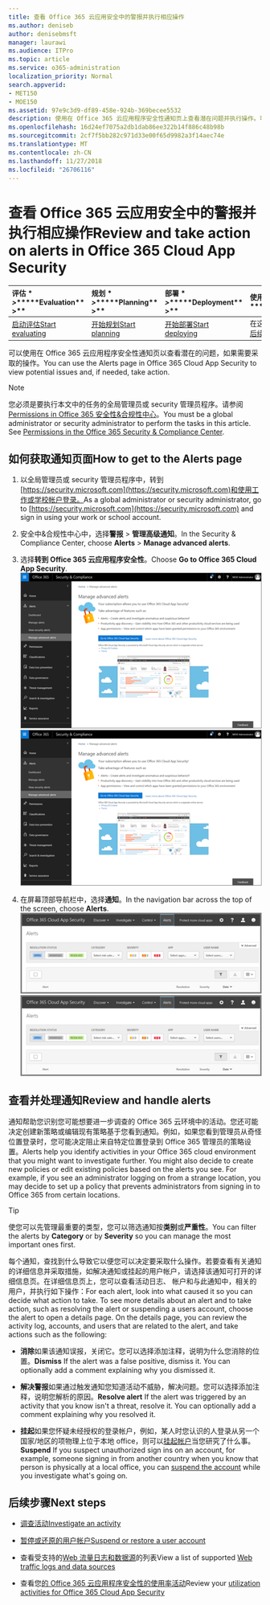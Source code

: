 ```yaml
---
title: 查看 Office 365 云应用安全中的警报并执行相应操作
ms.author: deniseb
author: denisebmsft
manager: laurawi
ms.audience: ITPro
ms.topic: article
ms.service: o365-administration
localization_priority: Normal
search.appverid:
- MET150
- MOE150
ms.assetid: 97e9c3d9-df89-458e-924b-369becee5532
description: 使用在 Office 365 云应用程序安全性通知页上查看潜在问题并执行操作。可以关闭或解决通知，并有必要，暂停的用户帐户。
ms.openlocfilehash: 16d24ef7075a2db1dab86ee322b14f886c48b98b
ms.sourcegitcommit: 2cf7f5bb282c971d33e00f65d9982a3f14aec74e
ms.translationtype: MT
ms.contentlocale: zh-CN
ms.lasthandoff: 11/27/2018
ms.locfileid: "26706116"
---
```

# <a name="review-and-take-action-on-alerts-in-office-365-cloud-app-security"></a><span data-ttu-id="910d0-104">查看 Office 365 云应用安全中的警报并执行相应操作</span><span class="sxs-lookup"><span data-stu-id="910d0-104">Review and take action on alerts in Office 365 Cloud App Security</span></span>
  
|<span data-ttu-id="910d0-105">评估 \* *\>*\*</span><span class="sxs-lookup"><span data-stu-id="910d0-105">\*\*\*\*Evaluation\*\* \>\*\*</span></span>|<span data-ttu-id="910d0-106">规划 \* *\>*\*</span><span class="sxs-lookup"><span data-stu-id="910d0-106">\*\*\*\*Planning\*\* \>\*\*</span></span>|<span data-ttu-id="910d0-107">部署 \* *\>*\*</span><span class="sxs-lookup"><span data-stu-id="910d0-107">\*\*\*\*Deployment\*\* \>\*\*</span></span>|<span data-ttu-id="910d0-108">使用率 \*\*\*</span><span class="sxs-lookup"><span data-stu-id="910d0-108">\*\*\*\*Utilization\*\*\*\*</span></span>|
|:-----|:-----|:-----|:-----|
|[<span data-ttu-id="910d0-109">启动评估</span><span class="sxs-lookup"><span data-stu-id="910d0-109">Start evaluating</span></span>](office-365-cas-overview.md) <br/> |[<span data-ttu-id="910d0-110">开始规划</span><span class="sxs-lookup"><span data-stu-id="910d0-110">Start planning</span></span>](get-ready-for-office-365-cas.md) <br/> |[<span data-ttu-id="910d0-111">开始部署</span><span class="sxs-lookup"><span data-stu-id="910d0-111">Start deploying</span></span>](turn-on-office-365-cas.md) <br/> |<span data-ttu-id="910d0-112">在这里 ！</span><span class="sxs-lookup"><span data-stu-id="910d0-112">You are here!</span></span>  <br/> [<span data-ttu-id="910d0-113">后续步骤</span><span class="sxs-lookup"><span data-stu-id="910d0-113">Next steps</span></span>](#next-steps) <br/> |
   
<span data-ttu-id="910d0-114">可以使用在 Office 365 云应用程序安全性通知页以查看潜在的问题，如果需要采取的操作。</span><span class="sxs-lookup"><span data-stu-id="910d0-114">You can use the Alerts page in Office 365 Cloud App Security to view potential issues and, if needed, take action.</span></span>
  
> [!NOTE]
> <span data-ttu-id="910d0-p102">您必须是要执行本文中的任务的全局管理员或 security 管理员程序。请参阅[Permissions in Office 365 安全性&amp;合规性中心](permissions-in-the-security-and-compliance-center.md)。</span><span class="sxs-lookup"><span data-stu-id="910d0-p102">You must be a global administrator or security administrator to perform the tasks in this article. See [Permissions in the Office 365 Security &amp; Compliance Center](permissions-in-the-security-and-compliance-center.md).</span></span> 
  
## <a name="how-to-get-to-the-alerts-page"></a><span data-ttu-id="910d0-117">如何获取通知页面</span><span class="sxs-lookup"><span data-stu-id="910d0-117">How to get to the Alerts page</span></span>

1. <span data-ttu-id="910d0-118">以全局管理员或 security 管理员程序中，转到[https://security.microsoft.com](https://security.microsoft.com)和使用工作或学校帐户登录。</span><span class="sxs-lookup"><span data-stu-id="910d0-118">As a global administrator or security administrator, go to [https://security.microsoft.com](https://security.microsoft.com) and sign in using your work or school account.</span></span> 
    
2. <span data-ttu-id="910d0-119">安全中&amp;合规性中心中，选择**警报** \> **管理高级通知**。</span><span class="sxs-lookup"><span data-stu-id="910d0-119">In the Security &amp; Compliance Center, choose **Alerts** \> **Manage advanced alerts**.</span></span>
    
3. <span data-ttu-id="910d0-120">选择**转到 Office 365 云应用程序安全性**。</span><span class="sxs-lookup"><span data-stu-id="910d0-120">Choose **Go to Office 365 Cloud App Security**.</span></span><br/><span data-ttu-id="910d0-121">![安全中&amp;合规性中心中，选择管理高级通知转到 Office 365 云应用程序安全性](media/958632d4-03e3-4ade-8e22-d5509db6fca7.png)</span><span class="sxs-lookup"><span data-stu-id="910d0-121">![In the Security &amp; Compliance Center, choose Manage Advanced Alerts to go to Office 365 Cloud App Security](media/958632d4-03e3-4ade-8e22-d5509db6fca7.png)</span></span>
  
4. <span data-ttu-id="910d0-122">在屏幕顶部导航栏中，选择**通知**。</span><span class="sxs-lookup"><span data-stu-id="910d0-122">In the navigation bar across the top of the screen, choose **Alerts**.</span></span><br/><span data-ttu-id="910d0-123">![在通知页中，您可以看到触发的通知和执行任何操作。](media/3b53d4c9-4b13-435d-8547-8c0f9ae6b914.png)</span><span class="sxs-lookup"><span data-stu-id="910d0-123">![On the Alerts page, you can see alerts that were triggered and any actions taken.](media/3b53d4c9-4b13-435d-8547-8c0f9ae6b914.png)</span></span>
  
## <a name="review-and-handle-alerts"></a><span data-ttu-id="910d0-124">查看并处理通知</span><span class="sxs-lookup"><span data-stu-id="910d0-124">Review and handle alerts</span></span>

<span data-ttu-id="910d0-p103">通知帮助您识别您可能想要进一步调查的 Office 365 云环境中的活动。您还可能决定创建新策略或编辑现有策略基于您看到通知。例如，如果您看到管理员从奇怪位置登录时，您可能决定阻止来自特定位置登录到 Office 365 管理员的策略设置。</span><span class="sxs-lookup"><span data-stu-id="910d0-p103">Alerts help you identify activities in your Office 365 cloud environment that you might want to investigate further. You might also decide to create new policies or edit existing policies based on the alerts you see. For example, if you see an administrator logging on from a strange location, you may decide to set up a policy that prevents administrators from signing in to Office 365 from certain locations.</span></span>
  
> [!TIP]
> <span data-ttu-id="910d0-128">使您可以先管理最重要的类型，您可以筛选通知按**类别**或**严重性**。</span><span class="sxs-lookup"><span data-stu-id="910d0-128">You can filter the alerts by **Category** or by **Severity** so you can manage the most important ones first.</span></span> 
  
<span data-ttu-id="910d0-p104">每个通知，查找到什么导致它以便您可以决定要采取什么操作。若要查看有关通知的详细信息并采取措施，如解决通知或挂起的用户帐户，请选择该通知可打开的详细信息页。在详细信息页上，您可以查看活动日志、 帐户和与此通知中，相关的用户，并执行如下操作：</span><span class="sxs-lookup"><span data-stu-id="910d0-p104">For each alert, look into what caused it so you can decide what action to take. To see more details about an alert and to take action, such as resolving the alert or suspending a users account, choose the alert to open a details page. On the details page, you can review the activity log, accounts, and users that are related to the alert, and take actions such as the following:</span></span>
  
- <span data-ttu-id="910d0-p105">**消除**如果该通知误报，关闭它。您可以选择添加注释，说明为什么您消除的位置。</span><span class="sxs-lookup"><span data-stu-id="910d0-p105">**Dismiss** If the alert was a false positive, dismiss it. You can optionally add a comment explaining why you dismissed it.</span></span> 
    
- <span data-ttu-id="910d0-p106">**解决警报**如果通过触发通知您知道活动不威胁，解决问题。您可以选择添加注释，说明您解析的原因。</span><span class="sxs-lookup"><span data-stu-id="910d0-p106">**Resolve alert** If the alert was triggered by an activity that you know isn't a threat, resolve it. You can optionally add a comment explaining why you resolved it.</span></span> 
    
- <span data-ttu-id="910d0-136">**挂起**如果您怀疑未经授权的登录帐户，例如，某人时您认识的人登录从另一个国家/地区的项物理上位于本地 office，则可以[挂起帐户](suspend-or-restore-an-account-in-ocas.md)当您研究了什么事。</span><span class="sxs-lookup"><span data-stu-id="910d0-136">**Suspend** If you suspect unauthorized sign ins on an account, for example, someone signing in from another country when you know that person is physically at a local office, you can [suspend the account](suspend-or-restore-an-account-in-ocas.md) while you investigate what's going on.</span></span> 
    
## <a name="next-steps"></a><span data-ttu-id="910d0-137">后续步骤</span><span class="sxs-lookup"><span data-stu-id="910d0-137">Next steps</span></span>

- [<span data-ttu-id="910d0-138">调查活动</span><span class="sxs-lookup"><span data-stu-id="910d0-138">Investigate an activity</span></span>](investigate-an-activity-in-office-365-cas.md)
    
- [<span data-ttu-id="910d0-139">暂停或还原的用户帐户</span><span class="sxs-lookup"><span data-stu-id="910d0-139">Suspend or restore a user account</span></span>](suspend-or-restore-an-account-in-ocas.md)
    
- <span data-ttu-id="910d0-140">查看受支持的[Web 流量日志和数据源](web-traffic-logs-and-data-sources-for-ocas.md)的列表</span><span class="sxs-lookup"><span data-stu-id="910d0-140">View a list of supported [Web traffic logs and data sources](web-traffic-logs-and-data-sources-for-ocas.md)</span></span>
    
- <span data-ttu-id="910d0-141">查看您[的 Office 365 云应用程序安全性的使用率活动](utilization-activities-for-ocas.md)</span><span class="sxs-lookup"><span data-stu-id="910d0-141">Review your [utilization activities for Office 365 Cloud App Security](utilization-activities-for-ocas.md)</span></span>
    

